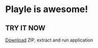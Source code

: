 
# Playle is awesome!


## TRY IT NOW
[Download](https://drive.google.com/file/d/1yKqk1Fw35_NlitmAlAiEbbziqrsxBe9r/view?usp=sharing) ZIP, extract and run application
